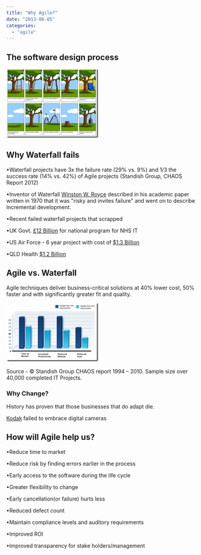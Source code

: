 ```yaml
---
title: "Why Agile?"
date: "2013-08-05"
categories: 
  - "agile"
---
```


## The software design process

[![image](images/image_thumb-4.png "image")](/https://raw.githubusercontent.com/chrismckelt/chrismckelt.github.io/master/_posts/posts/images//2018/08/image-4.png)

## Why Waterfall fails

•Waterfall projects have 3x the failure rate (29% vs. 9%) and 1/3 the success rate (14% vs. 42%) of Agile projects (Standish Group, CHAOS Report 2012)

•Inventor of Waterfall [Winston W. Royce](http://pascal.gugenberger.net/thoughts/waterfall-accident.html) described in his academic paper written in 1970 that it was "risky and invites failure" and went on to describe Incremental development.

•Recent failed waterfall projects that scrapped

•UK Govt. [£12 Billion](http://www.dailymail.co.uk/news/article-2040259/NHS-IT-project-failure-Labours-12bn-scheme-scrapped.html) for national program for NHS IT

•US Air Force - 6 year project with cost of [$1.3 Billion](http://www.nytimes.com/2012/12/09/technology/air-force-stumbles-over-software-modernization-project.html?_r=0)

•QLD Health [$1.2 Billion](http://www.cio.com.au/article/426920/qld_health_payroll_it_train_wrecks_preventable/)

## Agile vs. Waterfall

Agile techniques deliver business-critical solutions at 40% lower cost, 50% faster and with significantly greater fit and quality.

[![image](images/image_thumb-5.png "image")](/https://raw.githubusercontent.com/chrismckelt/chrismckelt.github.io/master/_posts/posts/images//2018/08/image-5.png)

Source - © Standish Group CHAOS report 1994 – 2010. Sample size over 40,000 completed IT Projects.

### Why Change?

History has proven that those businesses that do adapt die.

[Kodak](http://www.forbes.com/sites/chunkamui/2012/01/18/how-kodak-failed/) failed to embrace digital cameras

## How will Agile help us?

•Reduce time to market

•Reduce risk by finding errors earlier in the process

•Early access to the software during the life cycle

•Greater flexibility to change

•Early cancellation(or failure) hurts less

•Reduced defect count

•Maintain compliance levels and auditory requirements

•Improved ROI

•Improved transparency for stake holders/management
